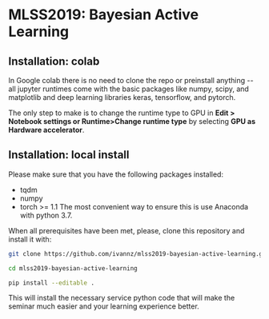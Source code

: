 # MLSS2019: Bayesian Active Learning

## Installation: colab

In Google colab there is no need to clone the repo or preinstall anything --
all jupyter runtimes come with the basic packages like numpy, scipy, and
matplotlib and deep learning libraries keras, tensorflow, and pytorch.

The only step to make is to change the runtime type to GPU in 
**Edit > Notebook settings or Runtime>Change runtime type** by selecting
**GPU as Hardware accelerator**.


## Installation: local install

Please make sure that you have the following packages installed:
* tqdm
* numpy
* torch >= 1.1
The most convenient way to ensure this is use Anaconda with python 3.7.

When all prerequisites have been met, please, clone this repository and
install it with:

```bash
git clone https://github.com/ivannz/mlss2019-bayesian-active-learning.git

cd mlss2019-bayesian-active-learning

pip install --editable .
```

This will install the necessary service python code that will make the seminar
much easier and your learning experience better.
